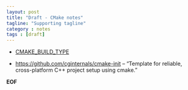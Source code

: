 ```yaml
---
layout: post
title: "Draft - CMake notes"
tagline: "Supporting tagline"
category : notes
tags : [draft]
---
```


* [CMAKE_BUILD_TYPE](https://cmake.org/cmake/help/latest/variable/CMAKE_BUILD_TYPE.html)


* <https://github.com/cginternals/cmake-init>
  – “Template for reliable, cross-platform C++ project setup using cmake.”

__EOF__
